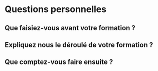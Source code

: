 # Questions personnelles

## Que faisiez-vous avant votre formation ?

## Expliquez nous le déroulé de votre formation ?

## Que comptez-vous faire ensuite ?
